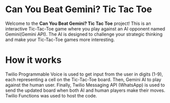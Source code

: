 # Can You Beat Gemini? Tic Tac Toe

Welcome to the **Can You Beat Gemini? Tic Tac Toe** project! This is an interactive Tic-Tac-Toe game where you play against an AI opponent named Gemini(Gemini API). The AI is designed to challenge your strategic thinking and make your Tic-Tac-Toe games more interesting.


# How it works
Twilio Programmable Voice is used to get input from the user in digits (1-9), each representing a cell on the Tic-Tac-Toe board. Then, Gemini AI to play against the human user. Finally, Twilio Messaging API (WhatsApp) is used to send the updated board when both AI and human players make their moves. Twilio Functions was used to host the code.

